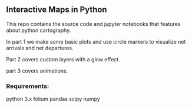 ## Interactive Maps in Python

This repo contains the source code and jupyter notebooks that features about python cartography.

In part 1 we make some basic plots and use circle markers to visualize net arrivals and net departures.

Part 2 covers custom layers with a glow effect.

part 3 covers animations.

### Requirements:
python 3.x
folium
pandas
scipy
numpy